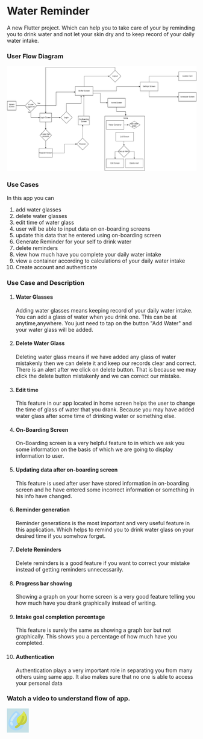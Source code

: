# Water Reminder
A new Flutter project. Which can help you to take care of your by reminding you to drink water and not let your skin dry and to keep record of your
daily water intake.

### User Flow Diagram

![](images/user_flow_diagram.png)

### Use Cases
In this app you can
1. add water glasses
2. delete water glasses
3. edit time of water glass
4. user will be able to input data on on-boarding screens
5. update this data that he entered using on-boarding screen
6. Generate Reminder for your self to drink water
7. delete reminders
8. view how much have you complete your daily water intake
9. view a container according to calculations of your daily water intake
10. Create account and authenticate


### Use Case and Description

1. #### Water Glasses
    Adding water glasses means keeping record of your daily water intake. You can add a glass of water when you drink one. This can be at anytime,anywhere.
You just need to tap on the button "Add Water" and your water glass will be added.
2. #### Delete Water Glass
   Deleting water glass means if we have added any glass of water mistakenly then we can delete it and keep our records clear and correct. There is an alert
after we click on delete button. That is because we may click the delete button mistakenly and we can correct our mistake.
3. #### Edit time
    This feature in our app located in home screen helps the user to change the time of glass of water that you drank. Because you may have added water glass
after some time of drinking water or something else.
4. #### On-Boarding Screen
   On-Boarding screen is a very helpful feature to in which we ask you some information on the basis of which we are going to display information to user.
5. #### Updating data after on-boarding screen
   This feature is used after user have stored information in on-boarding screen and he have entered some incorrect information or something in his info
have changed.
6. #### Reminder generation
    Reminder generations is the most important and very useful feature in this application. Which helps to remind you to drink water glass on your desired
time if you somehow forget.
7. #### Delete Reminders
   Delete reminders is a good feature if you want to correct your mistake instead of getting reminders unnecessarily.
8. #### Progress bar showing
    Showing a graph on your home screen is a very good feature telling you how much have you drank graphically instead of writing.
9. #### Intake goal completion percentage
    This feature is surely the same as showing a graph bar but not graphically. This shows you a percentage of how much have you completed.
10. #### Authentication
    Authentication plays a very important role in separating you from many others using same app. It also makes sure that no one is able to access your 
personal data

### Watch a video to understand flow of app.

[![Watch the video](images/img_3.png)](https://www.youtube.com/watch?v=b9J4NIoJTQM)